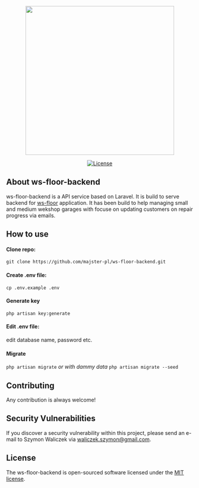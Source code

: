 <p align="center"><a href="https://ws-floor.waliczek.org" target="_blank"><img src="https://user-images.githubusercontent.com/5287607/133910770-3fe774f9-2cc0-4835-8191-6a6f679b9eb5.png" width="400"></a></p>

<p align="center">
<a href="https://opensource.org/licenses/MIT"><img src="https://img.shields.io/packagist/l/laravel/framework" alt="License"></a>
</p>

## About ws-floor-backend

ws-floor-backend is a API service based on Laravel. It is build to serve backend for [ws-floor](https://ws-floor.waliczek.org) application. It has been build to help managing small and medium wekshop garages with focuse on updating customers on repair progress via emails. 

## How to use
#### Clone repo:
`git clone https://github.com/majster-pl/ws-floor-backend.git`

#### Create .env file:
`cp .env.example .env`

#### Generate key
`php artisan key:generate`

#### Edit .env file: 
edit database name, password etc.

#### Migrate
`php artisan migrate`
*or with dammy data*
`php artisan migrate --seed`



## Contributing

Any contribution is always welcome!

## Security Vulnerabilities

If you discover a security vulnerability within this project, please send an e-mail to Szymon Waliczek via [waliczek.szymon@gmail.com](mailto:waliczek.szymon@gmail.com).

## License

The ws-floor-backend is open-sourced software licensed under the [MIT license](https://opensource.org/licenses/MIT).
